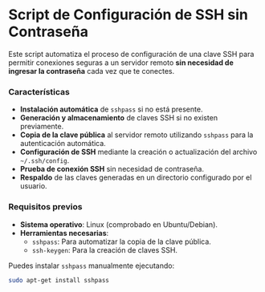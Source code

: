 # Script de Configuración de SSH sin Contraseña

Este script automatiza el proceso de configuración de una clave SSH para permitir conexiones seguras a un servidor remoto **sin necesidad de ingresar la contraseña** cada vez que te conectes.

### Características

- **Instalación automática** de `sshpass` si no está presente.
- **Generación y almacenamiento** de claves SSH si no existen previamente.
- **Copia de la clave pública** al servidor remoto utilizando `sshpass` para la autenticación automática.
- **Configuración de SSH** mediante la creación o actualización del archivo `~/.ssh/config`.
- **Prueba de conexión SSH** sin necesidad de contraseña.
- **Respaldo** de las claves generadas en un directorio configurado por el usuario.

### Requisitos previos

- **Sistema operativo**: Linux (comprobado en Ubuntu/Debian).
- **Herramientas necesarias**:
  - `sshpass`: Para automatizar la copia de la clave pública.
  - `ssh-keygen`: Para la creación de claves SSH.
  
Puedes instalar `sshpass` manualmente ejecutando:
```bash
sudo apt-get install sshpass
